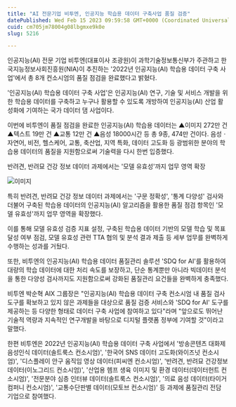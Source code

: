 ```yaml
---
title: "AI 전문기업 비투엔, 인공지능 학습용 데이터 구축사업 품질 검증"
datePublished: Wed Feb 15 2023 09:59:58 GMT+0000 (Coordinated Universal Time)
cuid: cm705jm78004g08lbgmxe9k0e
slug: 5216

---
```



인공지능(AI) 전문 기업 비투엔(대표이사 조광원)이 과학기술정보통신부가 주관하고 한국지능정보사회진흥원(NIA)이 추진하는 '2022년 인공지능(AI) 학습용 데이터 구축 사업'에서 총 8개 컨소시엄의 품질 점검을 완료했다고 밝혔다.

'인공지능(AI) 학습용 데이터 구축 사업'은 인공지능(AI) 연구, 기술 및 서비스 개발을 위한 학습용 데이터를 구축하고 누구나 활용할 수 있도록 개방하여 인공지능(AI) 산업 활성화에 기여하는 국가 데이터 댐 사업이다.

이번에 비투엔이 품질 점검을 완료한 인공지능(AI) 학습용 데이터는 ▲이미지 272만 건 ▲텍스트 19만 건 ▲교통 12만 건 ▲음성 18000시간 등 총 9종, 474만 건이다. 음성ㆍ자연어, 비전, 헬스케어, 교통, 축산업, 지역 특화, 데이터 고도화 등 광범위한 분야의 학습용 데이터의 품질을 지원함으로써 기술력을 다시 한번 입증했다.

반려견, 반려묘 건강 정보 데이터 과제에서는 '모델 유효성'까지 업무 영역 확장

![이미지](https://cdn.hashnode.com/res/hashnode/image/upload/v1739258398507/045985e3-a92f-4ee9-8e6a-c3c231701926.jpeg)

특히 반려견, 반려묘 건강 정보 데이터 과제에서는 '구문 정확성', '통계 다양성' 검사와 더불어 구축된 학습용 데이터의 인공지능(AI) 알고리즘을 활용한 품질 점검 항목인 '모델 유효성'까지 업무 영역을 확장했다.

이를 통해 모델 유효성 검증 지표 설정, 구축된 학습용 데이터 기반의 모델 학습 및 목표 달성 여부 점검, 모델 유효성 관련 TTA 협의 및 분석 결과 제출 등 세부 업무를 완벽하게 수행하는 성과를 거뒀다.

또한, 비투엔의 인공지능(AI) 학습용 데이터 품질관리 솔루션 'SDQ for AI'를 활용하여 대량의 학습 데이터에 대한 처리 속도를 보장하고, 단순 통계뿐만 아니라 빅데이터 분석을 통한 다양성 검사까지도 지원함으로써 강화된 품질관리 요건들을 완벽하게 충족했다.

비투엔 박순혁 AIX 그룹장은 "인공지능(AI) 학습용 데이터 구축 컨소시엄 내 품질 검사 도구를 확보하고 있지 않은 과제들을 대상으로 품질 검증 서비스와 'SDQ for AI' 도구를 제공하는 등 다양한 형태로 데이터 구축 사업에 참여하고 있다"라며 "앞으로도 뛰어난 기술적 역량과 지속적인 연구개발을 바탕으로 디지털 플랫폼 정부에 기여할 것"이라고 말했다.

한편 비투엔은 2022년 인공지능(AI) 학습용 데이터 구축 사업에서 '방송콘텐츠 대화제 음성인식 데이터(솔트룩스 컨소시엄)', '한국어 SNS 데이터 고도화(와이즈넛 컨소시엄)', '디스플레이 안구 움직임 영상 데이터(피씨엔 컨소시엄)', '반려견, 반려묘 건강정보 데이터(이노그리드 컨소시엄)', '산업용 헴프 생육 이미지 및 환경 데이터(데이터헌트 컨소시엄)', '전문분야 심층 인터뷰 데이터(솔트룩스 컨소시엄)', '의료 음성 데이터(타이거컴퍼니 컨소시엄)', '교통수단판별 데이터(모토브 컨소시엄)' 등 과제에 품질관리 전담 기업으로 참여했다.